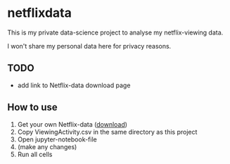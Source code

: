 # netflixdata

This is my private data-science project to analyse my netflix-viewing data.

I won't share my personal data here for privacy reasons.

## TODO
* add link to Netflix-data download page

## How to use
1. Get your own Netflix-data ([download](https://www.netflix.com/account/getmyinfo))
2. Copy ViewingActivity.csv in the same directory as this project
3. Open jupyter-notebook-file
4. (make any changes)
4. Run all cells

